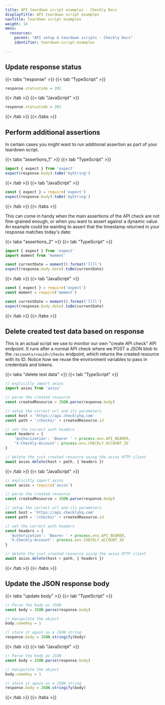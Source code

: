 ```yaml
---
title: API teardown script examples - Checkly Docs
displayTitle: API teardown script examples
navTitle: Teardown script examples
weight: 14
menu:
  resources:
    parent: "API setup & teardown scripts - Checkly Docs"
    identifier: teardown-script-examples

---
```


## Update response status

{{< tabs "response" >}}
{{< tab "TypeScript" >}}
```ts
response.statusCode = 201

```
{{< /tab >}}
{{< tab "JavaScript" >}}
```js
response.statusCode = 201
```
{{< /tab >}}
{{< /tabs >}}

## Perform additional assertions

In certain cases you might want to run additional assertion as part of your teardown script.

{{< tabs "assertions_1" >}}
{{< tab "TypeScript" >}}
```ts
import { expect } from 'expect'
expect(response.body).toBe('myString')
```
{{< /tab >}}
{{< tab "JavaScript" >}}
```js
const { expect } = require('expect')
expect(response.body).toBe('myString')
```
{{< /tab >}}
{{< /tabs >}}

This can come in handy when the main assertions of the API check are not fine-grained enough, or when you want to assert against a dynamic value. An example could be wanting to assert that the timestamp returned in your response matches today's date:

{{< tabs "assertions_2" >}}
{{< tab "TypeScript" >}}
```ts
import { expect } from 'expect'
import moment from 'moment'

const currentDate = moment().format('llll')
expect(response.body.date).toBe(currentDate)
```
{{< /tab >}}
{{< tab "JavaScript" >}}
```js
const { expect } = require('expect')
const moment = require('moment')

const currentDate = moment().format('llll')
expect(response.body.date).toBe(currentDate)
```
{{< /tab >}}
{{< /tabs >}}


## Delete created test data based on response

This is an actual script we use to monitor our own "create API check" API endpoint. It runs after a normal API check where
we POST a JSON blob to the `/accounts/<uuid>/checks` endpoint, which returns the created resource with its ID.
Notice how we reuse the environment variables to pass in credentials and tokens.

{{< tabs "delete test data" >}}
{{< tab "TypeScript" >}}
```ts
// explicitly import axios
import axios from 'axios'

// parse the created resource
const createdResource = JSON.parse(response.body)

// setup the correct url and its parameters
const host = 'https://api.checklyhq.com'
const path = '/checks/' + createdResource.id

// set the correct auth headers
const headers = {
    'Authorization': 'Bearer ' + process.env.API_BEARER,
    'X-Checkly-Account': process.env.CHECKLY_ACCOUNT_ID
}

// delete the just created resource using the axios HTTP client
await axios.delete(host + path, { headers })
```
{{< /tab >}}
{{< tab "JavaScript" >}}
```js
// explicitly import axios
const axios = require('axios')

// parse the created resource
const createdResource = JSON.parse(response.body)

// setup the correct url and its parameters
const host = 'https://api.checklyhq.com'
const path = '/checks/' + createdResource.id

// set the correct auth headers
const headers = {
  'Authorization': 'Bearer ' + process.env.API_BEARER,
  'X-Checkly-Account': process.env.CHECKLY_ACCOUNT_ID
}

// delete the just created resource using the axios HTTP client
await axios.delete(host + path, { headers })
```
{{< /tab >}}
{{< /tabs >}}


## Update the JSON response body

{{< tabs "update body" >}}
{{< tab "TypeScript" >}}
```ts
// Parse the body as JSON
const body = JSON.parse(response.body)

// manipulate the object
body.someKey = 1

// store it again as a JSON string
response.body = JSON.stringify(body)
```
{{< /tab >}}
{{< tab "JavaScript" >}}
```js
// Parse the body as JSON
const body = JSON.parse(response.body)

// manipulate the object
body.someKey = 1

// store it again as a JSON string
response.body = JSON.stringify(body)
```
{{< /tab >}}
{{< /tabs >}}

